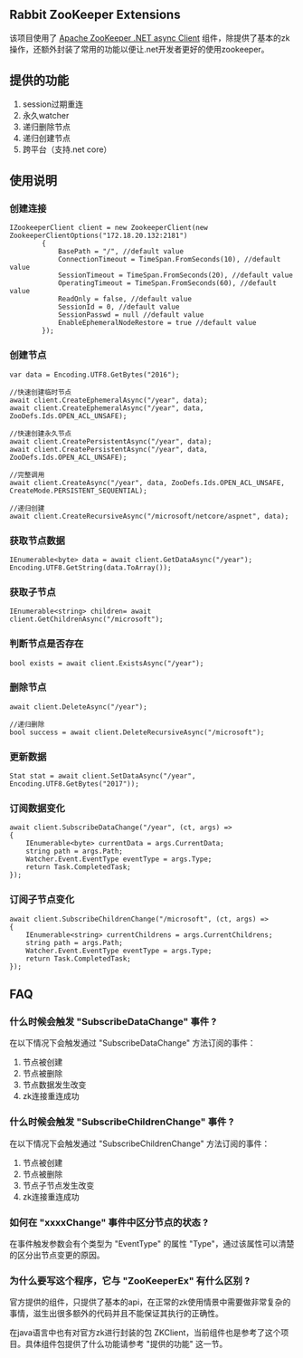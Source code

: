 ## Rabbit ZooKeeper Extensions

该项目使用了 [Apache ZooKeeper .NET async Client](https://www.nuget.org/packages/ZooKeeperNetEx/) 组件，除提供了基本的zk操作，还额外封装了常用的功能以便让.net开发者更好的使用zookeeper。
## 提供的功能

1. session过期重连
2. 永久watcher
3. 递归删除节点
4. 递归创建节点
5. 跨平台（支持.net core）

## 使用说明
### 创建连接

    IZookeeperClient client = new ZookeeperClient(new ZookeeperClientOptions("172.18.20.132:2181")
            {
                BasePath = "/", //default value
                ConnectionTimeout = TimeSpan.FromSeconds(10), //default value
                SessionTimeout = TimeSpan.FromSeconds(20), //default value
                OperatingTimeout = TimeSpan.FromSeconds(60), //default value
                ReadOnly = false, //default value
                SessionId = 0, //default value
                SessionPasswd = null //default value
                EnableEphemeralNodeRestore = true //default value
            });
### 创建节点
    var data = Encoding.UTF8.GetBytes("2016");
    
    //快速创建临时节点
    await client.CreateEphemeralAsync("/year", data);
    await client.CreateEphemeralAsync("/year", data, ZooDefs.Ids.OPEN_ACL_UNSAFE);
    
    //快速创建永久节点
    await client.CreatePersistentAsync("/year", data);
    await client.CreatePersistentAsync("/year", data, ZooDefs.Ids.OPEN_ACL_UNSAFE);
    
    //完整调用
    await client.CreateAsync("/year", data, ZooDefs.Ids.OPEN_ACL_UNSAFE, CreateMode.PERSISTENT_SEQUENTIAL);
    
    //递归创建
    await client.CreateRecursiveAsync("/microsoft/netcore/aspnet", data);
### 获取节点数据
    IEnumerable<byte> data = await client.GetDataAsync("/year");
    Encoding.UTF8.GetString(data.ToArray());
### 获取子节点
    IEnumerable<string> children= await client.GetChildrenAsync("/microsoft");
### 判断节点是否存在
    bool exists = await client.ExistsAsync("/year");
### 删除节点
    await client.DeleteAsync("/year");

    //递归删除
    bool success = await client.DeleteRecursiveAsync("/microsoft");
### 更新数据
    Stat stat = await client.SetDataAsync("/year", Encoding.UTF8.GetBytes("2017"));
### 订阅数据变化
    await client.SubscribeDataChange("/year", (ct, args) =>
    {
        IEnumerable<byte> currentData = args.CurrentData;
        string path = args.Path;
        Watcher.Event.EventType eventType = args.Type;
        return Task.CompletedTask;
    });
### 订阅子节点变化
    await client.SubscribeChildrenChange("/microsoft", (ct, args) =>
    {
        IEnumerable<string> currentChildrens = args.CurrentChildrens;
        string path = args.Path;
        Watcher.Event.EventType eventType = args.Type;
        return Task.CompletedTask;
    });
## FAQ
### 什么时候会触发 "SubscribeDataChange" 事件 ?
在以下情况下会触发通过 "SubscribeDataChange" 方法订阅的事件：

1. 节点被创建
2. 节点被删除
3. 节点数据发生改变
4. zk连接重连成功

### 什么时候会触发 "SubscribeChildrenChange" 事件 ?
在以下情况下会触发通过 "SubscribeChildrenChange" 方法订阅的事件：

1. 节点被创建
2. 节点被删除
3. 节点子节点发生改变
4. zk连接重连成功

### 如何在 "xxxxChange" 事件中区分节点的状态 ?
在事件触发参数会有个类型为 "EventType" 的属性 "Type"，通过该属性可以清楚的区分出节点变更的原因。

### 为什么要写这个程序，它与 "ZooKeeperEx" 有什么区别 ?
官方提供的组件，只提供了基本的api，在正常的zk使用情景中需要做非常复杂的事情，滋生出很多额外的代码并且不能保证其执行的正确性。

在java语言中也有对官方zk进行封装的包 ZKClient，当前组件也是参考了这个项目。具体组件包提供了什么功能请参考 "提供的功能" 这一节。
